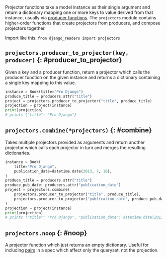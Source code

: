 Projector functions take a model instance as their single argument and return a dictionary mapping one or more keys to value derived from that instance, usually via [producer functions](producers.md). The `projectors` module contains higher-order functions that create projectors from producers, and compose projectors together.

Import like this: `from django_readers import projectors`

## `projectors.producer_to_projector(key, producer)` {: #producer_to_projector}

Given a key and a producer function, return a projector which calls the producer function on the given instance and returns a dictionary containing a single key mapping to this value.

```python
instance = Book(title="Pro Django")
produce_title = producers.attr("title")
project = projectors.producer_to_projector("title", produce_title)
projection = project(instance)
print(projection)
# prints {"title": "Pro Django"}
```

## `projectors.combine(*projectors)` {: #combine}

Takes multiple projectors provided as arguments and return another projector which calls each projector in turn and merges the resulting dictionaries.

```python
instance = Book(
    title="Pro Django",
    publication_date=datetime.date(2013, 7, 10),
)
produce_title = producers.attr("title")
produce_pub_date: producers.attr("publication_date")
project = projectors.combine(
    projectors.producer_to_projector("title", produce_title),
    projectors.producer_to_projector("publication_date", produce_pub_date),
)
projection = project(instance)
print(projection)
# prints {"title": "Pro Django", "publication_date": datetime.date(2013, 7, 10)}
```

## `projectors.noop` {: #noop}

A projector function which just returns an empty dictionary. Useful for including [pairs](pairs.md) in a spec which affect only the queryset, not the projection.
